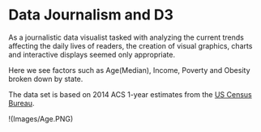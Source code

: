 # Data Journalism and D3

As a journalistic data visualist tasked with analyzing the current trends affecting the daily lives of readers, the creation of visual graphics, charts and interactive displays seemed only appropriate.    

Here we see factors such as Age(Median), Income, Poverty and Obesity broken down by state.  

The data set is based on 2014 ACS 1-year estimates from the [US Census Bureau](https://data.census.gov/cedsci/).


!(Images/Age.PNG)



